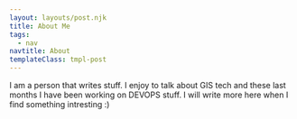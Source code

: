 ```yaml
---
layout: layouts/post.njk
title: About Me
tags:
  - nav
navtitle: About
templateClass: tmpl-post
---
```


I am a person that writes stuff. I enjoy to talk about GIS tech and these last months I have been working on DEVOPS stuff.
I will write more here when I find something intresting :)
